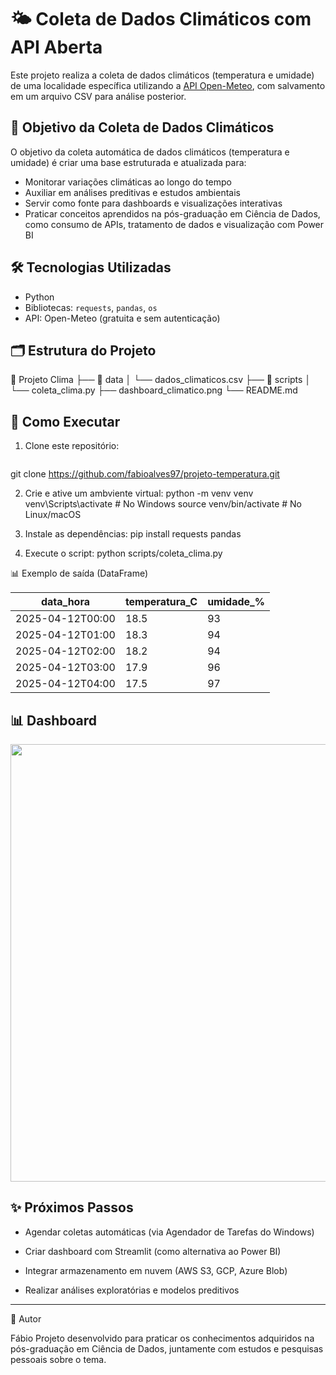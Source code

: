 # 🌤️ Coleta de Dados Climáticos com API Aberta

Este projeto realiza a coleta de dados climáticos (temperatura e umidade) de uma localidade específica utilizando a [API Open-Meteo](https://open-meteo.com/), com salvamento em um arquivo CSV para análise posterior.

## 🎯 Objetivo da Coleta de Dados Climáticos

O objetivo da coleta automática de dados climáticos (temperatura e umidade) é criar uma base estruturada e atualizada para:

- Monitorar variações climáticas ao longo do tempo
- Auxiliar em análises preditivas e estudos ambientais
- Servir como fonte para dashboards e visualizações interativas
- Praticar conceitos aprendidos na pós-graduação em Ciência de Dados, como consumo de APIs, tratamento de dados e visualização com Power BI

## 🛠️ Tecnologias Utilizadas

- Python
- Bibliotecas: `requests`, `pandas`, `os`
- API: Open-Meteo (gratuita e sem autenticação)

## 🗂️ Estrutura do Projeto
📁 Projeto Clima
├── 📁 data
│   └── dados_climaticos.csv
├── 📁 scripts
│   └── coleta_clima.py
├── dashboard_climatico.png
└── README.md


## 🚀 Como Executar

1. Clone este repositório:
   ```bash
 git clone https://github.com/fabioalves97/projeto-temperatura.git

2. Crie e ative um ambviente virtual:
python -m venv venv
venv\Scripts\activate  # No Windows
source venv/bin/activate  # No Linux/macOS

3. Instale as dependências:
pip install requests pandas

4. Execute o script:
python scripts/coleta_clima.py

📊 Exemplo de saída (DataFrame)

| data_hora           | temperatura_C | umidade_% |
|---------------------|---------------|-----------|
| 2025-04-12T00:00    | 18.5          | 93        |
| 2025-04-12T01:00    | 18.3          | 94        |
| 2025-04-12T02:00    | 18.2          | 94        |
| 2025-04-12T03:00    | 17.9          | 96        |
| 2025-04-12T04:00    | 17.5          | 97        |

## 📊 Dashboard

<p align="center">
  <img src="dashboard_climatico.png" width="700"/>
</p>

## ✨ Próximos Passos
- Agendar coletas automáticas (via Agendador de Tarefas do Windows)

- Criar dashboard com Streamlit (como alternativa ao Power BI)

- Integrar armazenamento em nuvem (AWS S3, GCP, Azure Blob)

- Realizar análises exploratórias e modelos preditivos

---
📌 Autor

Fábio
Projeto desenvolvido para praticar os conhecimentos adquiridos na pós-graduação em Ciência de Dados, juntamente com estudos e pesquisas pessoais sobre o tema.








